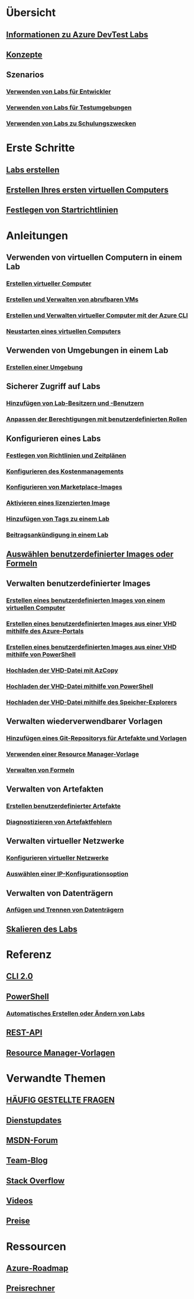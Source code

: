 # Übersicht
## [Informationen zu Azure DevTest Labs](devtest-lab-overview.md)
## [Konzepte](devtest-lab-concepts.md)
## Szenarios
### [Verwenden von Labs für Entwickler](devtest-lab-developer-lab.md)
### [Verwenden von Labs für Testumgebungen](devtest-lab-test-env.md)
### [Verwenden von Labs zu Schulungszwecken](devtest-lab-training-lab.md)

# Erste Schritte
## [Labs erstellen](devtest-lab-create-lab.md)
## [Erstellen Ihres ersten virtuellen Computers](devtest-lab-create-first-vm.md)
## [Festlegen von Startrichtlinien](devtest-lab-get-started-with-lab-policies.md)

# Anleitungen
## Verwenden von virtuellen Computern in einem Lab
### [Erstellen virtueller Computer](devtest-lab-add-vm.md)
### [Erstellen und Verwalten von abrufbaren VMs](devtest-lab-add-claimable-vm.md)
### [Erstellen und Verwalten virtueller Computer mit der Azure CLI](devtest-lab-vmcli.md)
### [Neustarten eines virtuellen Computers](devtest-lab-restart-vm.md)

## Verwenden von Umgebungen in einem Lab
### [Erstellen einer Umgebung](devtest-lab-create-environment-from-arm.md)

## Sicherer Zugriff auf Labs
### [Hinzufügen von Lab-Besitzern und -Benutzern](devtest-lab-add-devtest-user.md)
### [Anpassen der Berechtigungen mit benutzerdefinierten Rollen](devtest-lab-grant-user-permissions-to-specific-lab-policies.md)

## Konfigurieren eines Labs
### [Festlegen von Richtlinien und Zeitplänen](devtest-lab-set-lab-policy.md)
### [Konfigurieren des Kostenmanagements](devtest-lab-configure-cost-management.md)
### [Konfigurieren von Marketplace-Images](devtest-lab-configure-marketplace-images.md)
### [Aktivieren eines lizenzierten Image](devtest-lab-enable-licensed-images.md)
### [Hinzufügen von Tags zu einem Lab](devtest-lab-add-tag.md)
### [Beitragsankündigung in einem Lab](devtest-lab-announcements.md)

## [Auswählen benutzerdefinierter Images oder Formeln](devtest-lab-comparing-vm-base-image-types.md)

## Verwalten benutzerdefinierter Images
### [Erstellen eines benutzerdefinierten Images von einem virtuellen Computer](devtest-lab-create-custom-image-from-vm-using-portal.md)
### [Erstellen eines benutzerdefinierten Images aus einer VHD mithilfe des Azure-Portals](devtest-lab-create-template.md)
### [Erstellen eines benutzerdefinierten Images aus einer VHD mithilfe von PowerShell](devtest-lab-create-custom-image-from-vhd-using-powershell.md)
### [Hochladen der VHD-Datei mit AzCopy](devtest-lab-upload-vhd-using-azcopy.md)
### [Hochladen der VHD-Datei mithilfe von PowerShell](devtest-lab-upload-vhd-using-powershell.md)
### [Hochladen der VHD-Datei mithilfe des Speicher-Explorers](devtest-lab-upload-vhd-using-storage-explorer.md)

## Verwalten wiederverwendbarer Vorlagen
### [Hinzufügen eines Git-Repositorys für Artefakte und Vorlagen](devtest-lab-add-artifact-repo.md)
### [Verwenden einer Resource Manager-Vorlage](devtest-lab-use-resource-manager-template.md)
### [Verwalten von Formeln](devtest-lab-manage-formulas.md)

## Verwalten von Artefakten
### [Erstellen benutzerdefinierter Artefakte](devtest-lab-artifact-author.md)
### [Diagnostizieren von Artefaktfehlern](devtest-lab-troubleshoot-artifact-failure.md)

## Verwalten virtueller Netzwerke
### [Konfigurieren virtueller Netzwerke](devtest-lab-configure-vnet.md)
### [Auswählen einer IP-Konfigurationsoption](devtest-lab-shared-ip.md)

## Verwalten von Datenträgern
### [Anfügen und Trennen von Datenträgern](devtest-lab-attach-detach-data-disk.md)

## [Skalieren des Labs](devtest-lab-scale-lab.md)

# Referenz
## [CLI 2.0](/cli/azure/lab)
## [PowerShell](/powershell/module/azurerm.devtestlabs/#devtest_labs)
### [Automatisches Erstellen oder Ändern von Labs](devtest-lab-use-arm-and-powershell-for-lab-resources.md)
## [REST-API](https://docs.microsoft.com/rest/api/dtl/)
## [Resource Manager-Vorlagen](https://github.com/Azure/azure-devtestlab/tree/master/Samples)


# Verwandte Themen
## [HÄUFIG GESTELLTE FRAGEN](devtest-lab-faq.md)
## [Dienstupdates](https://azure.microsoft.com/updates/?product=devtest-lab)
## [MSDN-Forum](https://social.msdn.microsoft.com/Forums/en-US/home?forum=AzureDevTestLabs)
## [Team-Blog](https://blogs.msdn.microsoft.com/devtestlab/)
## [Stack Overflow](http://stackoverflow.com/questions/tagged/azure-devtest-labs)
## [Videos](https://azure.microsoft.com/documentation/videos/index/?services=devtest-lab)
## [Preise](https://azure.microsoft.com/pricing/details/devtest-lab/)


# Ressourcen
## [Azure-Roadmap](https://azure.microsoft.com/en-us/roadmap/?category=developer-tools)
## [Preisrechner](https://azure.microsoft.com/pricing/calculator/)
